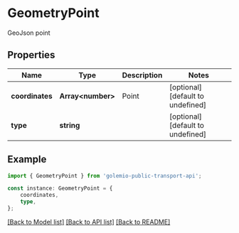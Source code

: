 # GeometryPoint

GeoJson point

## Properties

Name | Type | Description | Notes
------------ | ------------- | ------------- | -------------
**coordinates** | **Array&lt;number&gt;** | Point | [optional] [default to undefined]
**type** | **string** |  | [optional] [default to undefined]

## Example

```typescript
import { GeometryPoint } from 'golemio-public-transport-api';

const instance: GeometryPoint = {
    coordinates,
    type,
};
```

[[Back to Model list]](../README.md#documentation-for-models) [[Back to API list]](../README.md#documentation-for-api-endpoints) [[Back to README]](../README.md)
